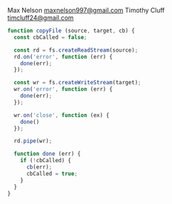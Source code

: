 Max Nelson maxnelson997@gmail.com
Timothy Cluff timcluff24@gmail.com

```javascript
function copyFile (source, target, cb) {
  const cbCalled = false;

  const rd = fs.createReadStream(source);
  rd.on('error', function (err) {
    done(err);
  });

  const wr = fs.createWriteStream(target);
  wr.on('error', function (err) {
    done(err);
  });

  wr.on('close', function (ex) {
    done()
  });

  rd.pipe(wr);

  function done (err) {
    if (!cbCalled) {
      cb(err);
      cbCalled = true;
    }
  }
}

```
